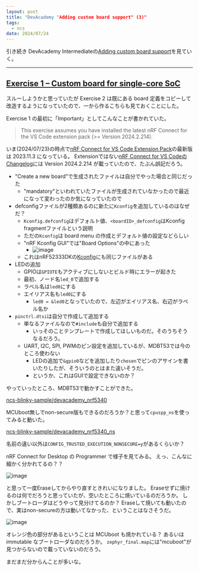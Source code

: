 ```yaml
---
layout: post
title: "DevAcademy "Adding custom board support" (3)"
tags:
  - ncs
date: 2024/07/24
---
```


引き続き DevAcademy Intermediateの[Adding custom board support](https://academy.nordicsemi.com/courses/nrf-connect-sdk-intermediate/lessons/lesson-3-adding-custom-board-support/)を見ていく。

----

## [Exercise 1 – Custom board for single-core SoC](https://academy.nordicsemi.com/courses/nrf-connect-sdk-intermediate/lessons/lesson-3-adding-custom-board-support/topic/exercise-1/)

スルーしようかと思っていたが Exercise 2 は既にある board 定義をコピーして改造するようになっていたので、一から作るこちらも見ておくことにした。

Exercise 1 の最初に「Important」としてこんなことが書かれていた。

> This exercise assumes you have installed the latest nRF Connect for the VS Code extension pack (>= Version 2024.2.214).

いま(2024/07/23)の時点で[nRF Connect for VS Code Extension Pack](https://marketplace.visualstudio.com/items?itemName=nordic-semiconductor.nrf-connect-extension-pack)の最新版は 2023.11.3 になっている。
Extensionではない[nRF Connect for VS CodeのChangelog](https://marketplace.visualstudio.com/items/nordic-semiconductor.nrf-connect/changelog)には Version 2024.2.214 が載っていたので、たぶん誤記だろう。

* "Create a new board"で生成されたファイルは自分でやった場合と同じだった
  * "mandatory"といわれていたファイルが生成されていなかったので最近になって変わったのか気になっていたので
* defconfigファイルが2種類あるのに新たに`Kconfig`を追加しているのはなぜだ？
  * `Kconfig.defconfig`はデフォルト値、`<boardID>_defconfig`はKconfig fragmentファイルという説明
  * ただの`Kconfig`は board menu の作成とデフォルト値の設定などらしい
  * "nRF Kconfig GUI"では"Board Options"の中にあった
    * ![image](20240724a-1.png)
  * これはnRF52333DKの[Kconfig](https://github.com/nrfconnect/sdk-zephyr/blob/v3.5.99-ncs1-1/boards/arm/nrf52833dk_nrf52833/Kconfig)にも同じファイルがある
* LEDの追加
  * GPIOは`GPIOTE`もアクティブにしないとビルド時にエラーが起きた
  * 最初、ノード名`led_0`で追加する
  * ラベル名は`led0`にする
  * エイリアス名も`led0`にする
    * `led0 = &led0`となっていたので、左辺がエイリアス名、右辺がラベル名か
* `pinctrl.dtsi`は自分で作成して追加する
  * 単なるファイルなので`#include`も自分で追加する
    * いっそのことテンプレートで作成してほしいものだ。そのうちそうなるだろう。
  * UART, I2C, SPI, PWMのピン設定を追加しているが、MDBT53では今のところ使わない
    * LEDの追加で`&gpio0`などを追加したり`chosen`でピンのアサインを書いたりしたが、そういうのとはまた違いそうだ。
    * というか、これはGUIで設定できないのか？

やっていったところ、MDBT53で動かすことができた。

[ncs-blinky-sample/devacademy_nrf5340](https://github.com/hirokuma/ncs-blinky-sample/tree/main/boards/arm/devacademy_nrf5340)

MCUboot無しでnon-secure版もできるのだろうか？と思って`cpuspp_ns`を使ってみると動いた。

[ncs-blinky-sample/devacademy_nrf5340_ns](https://github.com/hirokuma/ncs-blinky-sample/tree/main/boards/arm/devacademy_nrf5340_ns)

名前の違い以外は`CONFIG_TRUSTED_EXECUTION_NONSECURE=y`があるくらいか？

nRF Connect for Desktop の Programmer で様子を見てみる。
えっ、こんなに細かく分かれてるの？？

![image](20240724a-2.png)

と思って一度Eraseしてからやり直すときれいになりました。
Eraseせずに焼けるのは何でだろうと思っていたが、空いたところに焼いているのだろうか。
しかしブートローダはどうやって見分けてるのか？ Eraseして焼いても動いたので、実はnon-secureの方は動いてなかった、ということはなさそうだ。

![image](20240724a-3.png)

オレンジ色の部分があるということは MCUboot も焼かれている？ あるいは immutable なブートローダなのだろうか。
`zephyr_final.map`には"mcuboot"が見つからないので載っていないのだろう。

まだまだ分からんことが多いな。
